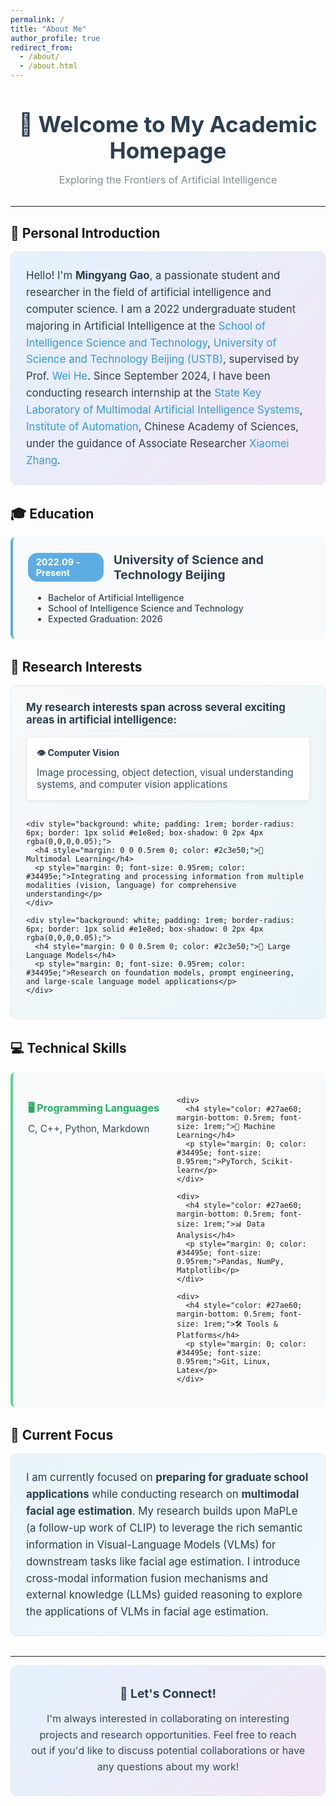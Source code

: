 ```yaml
---
permalink: /
title: "About Me"
author_profile: true
redirect_from:
  - /about/
  - /about.html
---
```


<div style="text-align: center; margin-bottom: 2rem;">
  <h1 style="color: #2c3e50; font-size: 2.2rem; margin-bottom: 0.5rem;">👋 Welcome to My Academic Homepage</h1>
  <p style="color: #7f8c8d; font-size: 1rem; margin-bottom: 2rem;">Exploring the Frontiers of Artificial Intelligence</p>
</div>

---

## 🎯 Personal Introduction

<div style="background: linear-gradient(135deg, #e3f2fd 0%, #f3e5f5 100%); padding: 1.5rem; border-radius: 8px; margin-bottom: 2rem; border: 1px solid #e1e8ed;">
  <p style="margin: 0; line-height: 1.6; font-size: 1.05rem; color: #2c3e50;">
    Hello! I'm <strong>Mingyang Gao</strong>, a passionate student and researcher in the field of artificial intelligence and computer science. I am a 2022 undergraduate student majoring in Artificial Intelligence at the <a href="https://ai.ustb.edu.cn/" style="color: #3498db; text-decoration: none;">School of Intelligence Science and Technology</a>, <a href="https://www.ustb.edu.cn/" style="color: #3498db; text-decoration: none;">University of Science and Technology Beijing (USTB)</a>, supervised by Prof. <a href="https://ai.ustb.edu.cn/szdw/xsszmjs/H/74a32a50d6d74ae8b83f87be28b4bd3b.htm" style="color: #3498db; text-decoration: none;">Wei He</a>. Since September 2024, I have been conducting research internship at the <a href="https://mais.ia.ac.cn/" style="color: #3498db; text-decoration: none;">State Key Laboratory of Multimodal Artificial Intelligence Systems</a>, <a href="https://ia.cas.cn/" style="color: #3498db; text-decoration: none;">Institute of Automation</a>, Chinese Academy of Sciences, under the guidance of Associate Researcher <a href="http://www.ia.ac.cn/rcdw/fyjy/202409/t20240913_7362792.html" style="color: #3498db; text-decoration: none;">Xiaomei Zhang</a>.
  </p>
</div>

## 🎓 Education

<div style="background: #f8f9fa; padding: 1.5rem; border-radius: 8px; border-left: 4px solid #5dade2; margin-bottom: 2rem;">
  <div style="display: flex; align-items: center; margin-bottom: 1rem;">
    <span style="background: #5dade2; color: white; padding: 0.4rem 0.8rem; border-radius: 15px; font-weight: bold; margin-right: 1rem; font-size: 0.9rem;">2022.09 - Present</span>
    <h3 style="margin: 0; color: #2c3e50; font-size: 1.2rem;">University of Science and Technology Beijing</h3>
  </div>
  <ul style="margin: 0; padding-left: 2rem; color: #34495e;">
    <li style="font-weight: 500;">Bachelor of Artificial Intelligence</li>
    <li style="font-weight: 500;">School of Intelligence Science and Technology</li>
    <li style="font-weight: 500;">Expected Graduation: 2026</li>
  </ul>
</div>

## 🔬 Research Interests

<div style="background: linear-gradient(135deg, #f8f9fa 0%, #e8f4f8 100%); padding: 1.5rem; border-radius: 8px; margin-bottom: 2rem; border: 1px solid #e1e8ed;">
  <p style="margin: 0 0 1rem 0; font-size: 1.05rem; font-weight: bold; color: #2c3e50;">My research interests span across several exciting areas in artificial intelligence:</p>
  
  <div style="display: grid; grid-template-columns: repeat(auto-fit, minmax(280px, 1fr)); gap: 1rem;">
    <div style="background: white; padding: 1rem; border-radius: 6px; border: 1px solid #e1e8ed; box-shadow: 0 2px 4px rgba(0,0,0,0.05);">
      <h4 style="margin: 0 0 0.5rem 0; color: #2c3e50;">👁️ Computer Vision</h4>
      <p style="margin: 0; font-size: 0.95rem; color: #34495e;">Image processing, object detection, visual understanding systems, and computer vision applications</p>
    </div>
    
    <div style="background: white; padding: 1rem; border-radius: 6px; border: 1px solid #e1e8ed; box-shadow: 0 2px 4px rgba(0,0,0,0.05);">
      <h4 style="margin: 0 0 0.5rem 0; color: #2c3e50;">🔄 Multimodal Learning</h4>
      <p style="margin: 0; font-size: 0.95rem; color: #34495e;">Integrating and processing information from multiple modalities (vision, language) for comprehensive understanding</p>
    </div>
    
    <div style="background: white; padding: 1rem; border-radius: 6px; border: 1px solid #e1e8ed; box-shadow: 0 2px 4px rgba(0,0,0,0.05);">
      <h4 style="margin: 0 0 0.5rem 0; color: #2c3e50;">🤖 Large Language Models</h4>
      <p style="margin: 0; font-size: 0.95rem; color: #34495e;">Research on foundation models, prompt engineering, and large-scale language model applications</p>
    </div>
  </div>
</div>

## 💻 Technical Skills

<div style="background: #f8f9fa; padding: 1.5rem; border-radius: 8px; border-left: 4px solid #58d68d; margin-bottom: 2rem;">
  <div style="display: grid; grid-template-columns: repeat(2, 1fr); gap: 1.5rem;">
    <div>
      <h4 style="color: #27ae60; margin-bottom: 0.5rem; font-size: 1rem;">🖥️ Programming Languages</h4>
      <p style="margin: 0; color: #34495e; font-size: 0.95rem;">C, C++, Python, Markdown</p>
    </div>
    
    <div>
      <h4 style="color: #27ae60; margin-bottom: 0.5rem; font-size: 1rem;">🧠 Machine Learning</h4>
      <p style="margin: 0; color: #34495e; font-size: 0.95rem;">PyTorch, Scikit-learn</p>
    </div>
    
    <div>
      <h4 style="color: #27ae60; margin-bottom: 0.5rem; font-size: 1rem;">📊 Data Analysis</h4>
      <p style="margin: 0; color: #34495e; font-size: 0.95rem;">Pandas, NumPy, Matplotlib</p>
    </div>
    
    <div>
      <h4 style="color: #27ae60; margin-bottom: 0.5rem; font-size: 1rem;">🛠️ Tools & Platforms</h4>
      <p style="margin: 0; color: #34495e; font-size: 0.95rem;">Git, Linux, Latex</p>
    </div>
  </div>
</div>

## 🎯 Current Focus

<div style="background: linear-gradient(135deg, #e8f4f8 0%, #f0f8ff 100%); padding: 1.5rem; border-radius: 8px; margin-bottom: 2rem; border: 1px solid #e1e8ed;">
  <p style="margin: 0; line-height: 1.6; font-size: 1.05rem; color: #2c3e50;">
    I am currently focused on <strong>preparing for graduate school applications</strong> while conducting research on <strong>multimodal facial age estimation</strong>. My research builds upon MaPLe (a follow-up work of CLIP) to leverage the rich semantic information in Visual-Language Models (VLMs) for downstream tasks like facial age estimation. I introduce cross-modal information fusion mechanisms and external knowledge (LLMs) guided reasoning to explore the applications of VLMs in facial age estimation.
  </p>
</div>

---

<div style="text-align: center; background: linear-gradient(135deg, #e3f2fd 0%, #f3e5f5 100%); padding: 2rem; border-radius: 10px; border: 1px solid #e1e8ed;">
  <h3 style="margin: 0 0 1rem 0; font-size: 1.2rem; color: #2c3e50;">🤝 Let's Connect!</h3>
  <p style="margin: 0; font-size: 1rem; line-height: 1.6; color: #34495e;">
    I'm always interested in collaborating on interesting projects and research opportunities. Feel free to reach out if you'd like to discuss potential collaborations or have any questions about my work!
  </p>
</div>
